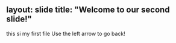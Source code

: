 layout: slide
title: "Welcome to our second slide!"
---
this si my first file
Use the left arrow to go back!
